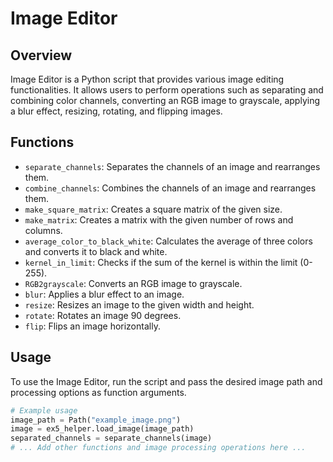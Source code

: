 # Image Editor

## Overview

Image Editor is a Python script that provides various image editing functionalities. It allows users to perform operations such as separating and combining color channels, converting an RGB image to grayscale, applying a blur effect, resizing, rotating, and flipping images.

## Functions

- `separate_channels`: Separates the channels of an image and rearranges them.
- `combine_channels`: Combines the channels of an image and rearranges them.
- `make_square_matrix`: Creates a square matrix of the given size.
- `make_matrix`: Creates a matrix with the given number of rows and columns.
- `average_color_to_black_white`: Calculates the average of three colors and converts it to black and white.
- `kernel_in_limit`: Checks if the sum of the kernel is within the limit (0-255).
- `RGB2grayscale`: Converts an RGB image to grayscale.
- `blur`: Applies a blur effect to an image.
- `resize`: Resizes an image to the given width and height.
- `rotate`: Rotates an image 90 degrees.
- `flip`: Flips an image horizontally.

## Usage

To use the Image Editor, run the script and pass the desired image path and processing options as function arguments.

```python
# Example usage
image_path = Path("example_image.png")
image = ex5_helper.load_image(image_path)
separated_channels = separate_channels(image)
# ... Add other functions and image processing operations here ...
